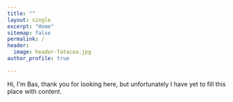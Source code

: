 ```yaml
---
title: ""
layout: single
excerpt: "Home"
sitemap: false
permalink: /
header:
  image: header-Tatacoa.jpg
author_profile: true

---
```


Hi, I'm Bas, thank you for looking here, but unfortunately I have yet to fill this place with content. 
